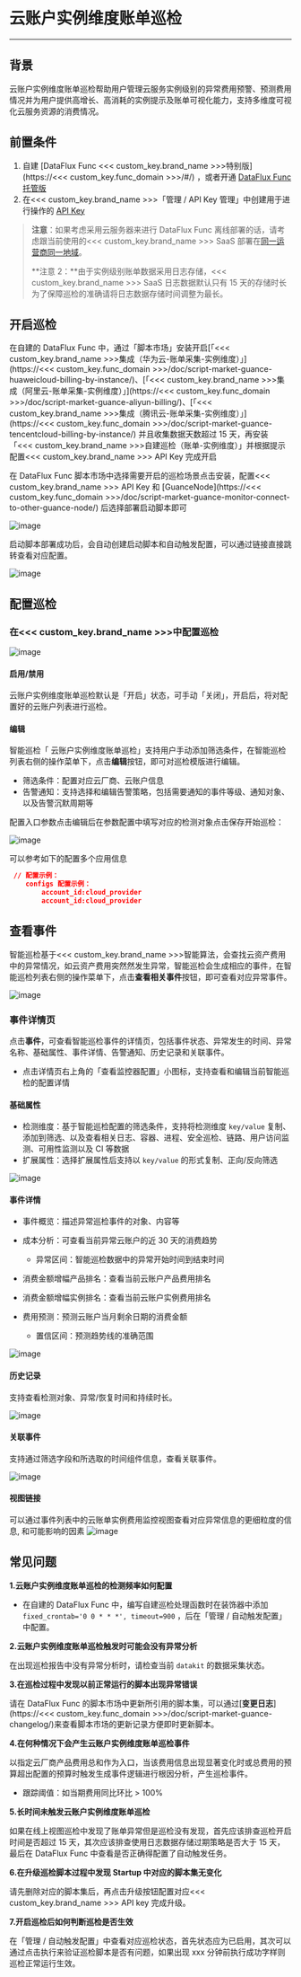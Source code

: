 # 云账户实例维度账单巡检
---

## 背景

云账户实例维度账单巡检帮助用户管理云服务实例级别的异常费用预警、预测费用情况并为用户提供高增长、高消耗的实例提示及账单可视化能力，支持多维度可视化云服务资源的消费情况。

## 前置条件

1. 自建 [DataFlux Func <<< custom_key.brand_name >>>特别版](https://<<< custom_key.func_domain >>>/#/) ，或者开通 [DataFlux Func 托管版](../../dataflux-func/index.md)
3. 在<<< custom_key.brand_name >>>「管理 / API Key 管理」中创建用于进行操作的 [API Key](../../management/api-key/open-api.md)

> **注意**：如果考虑采用云服务器来进行 DataFlux Func 离线部署的话，请考虑跟当前使用的<<< custom_key.brand_name >>> SaaS 部署在[同一运营商同一地域](../../../getting-started/necessary-for-beginners/select-site/)。
>
> **注意 2：**由于实例级别账单数据采用日志存储，<<< custom_key.brand_name >>> SaaS 日志数据默认只有 15 天的存储时长为了保障巡检的准确请将日志数据存储时间调整为最长。

## 开启巡检

在自建的 DataFlux Func 中，通过「脚本市场」安装开启[「<<< custom_key.brand_name >>>集成（华为云-账单采集-实例维度）」](https://<<< custom_key.func_domain >>>/doc/script-market-guance-huaweicloud-billing-by-instance/)、[「<<< custom_key.brand_name >>>集成（阿里云-账单采集-实例维度）」](https://<<< custom_key.func_domain >>>/doc/script-market-guance-aliyun-billing/)、[「<<< custom_key.brand_name >>>集成（腾讯云-账单采集-实例维度）」](https://<<< custom_key.func_domain >>>/doc/script-market-guance-tencentcloud-billing-by-instance/) 并且收集数据天数超过 15 天，再安装「<<< custom_key.brand_name >>>自建巡检（账单-实例维度）」并根据提示配置<<< custom_key.brand_name >>> API Key 完成开启

在 DataFlux Func 脚本市场中选择需要开启的巡检场景点击安装，配置<<< custom_key.brand_name >>> API Key 和 [GuanceNode](https://<<< custom_key.func_domain >>>/doc/script-market-guance-monitor-connect-to-other-guance-node/) 后选择部署启动脚本即可

![image](../img/create_checker.png)

启动脚本部署成功后，会自动创建启动脚本和自动触发配置，可以通过链接直接跳转查看对应配置。

![image](../img/success_checker.png)

## 配置巡检

### 在<<< custom_key.brand_name >>>中配置巡检

![image](../img/cloudfee_instacne02.png)

#### 启用/禁用
云账户实例维度账单巡检默认是「开启」状态，可手动「关闭」，开启后，将对配置好的云账户列表进行巡检。

#### 编辑
智能巡检「 云账户实例维度账单巡检」支持用户手动添加筛选条件，在智能巡检列表右侧的操作菜单下，点击**编辑**按钮，即可对巡检模版进行编辑。

* 筛选条件：配置对应云厂商、云账户信息
* 告警通知：支持选择和编辑告警策略，包括需要通知的事件等级、通知对象、以及告警沉默周期等

配置入口参数点击编辑后在参数配置中填写对应的检测对象点击保存开始巡检：

![image](../img/cloudfee_instacne03.png)

可以参考如下的配置多个应用信息

```json
 // 配置示例：
    configs 配置示例：
        account_id:cloud_provider
        account_id:cloud_provider
```

## 查看事件

智能巡检基于<<< custom_key.brand_name >>>智能算法，会查找云资产费用中的异常情况，如云资产费用突然然发生异常，智能巡检会生成相应的事件，在智能巡检列表右侧的操作菜单下，点击**查看相关事件**按钮，即可查看对应异常事件。

![image](../img/cloudfee_instacne04.png)

### 事件详情页
点击**事件**，可查看智能巡检事件的详情页，包括事件状态、异常发生的时间、异常名称、基础属性、事件详情、告警通知、历史记录和关联事件。

* 点击详情页右上角的「查看监控器配置」小图标，支持查看和编辑当前智能巡检的配置详情

#### 基础属性
* 检测维度：基于智能巡检配置的筛选条件，支持将检测维度 `key/value` 复制、添加到筛选、以及查看相关日志、容器、进程、安全巡检、链路、用户访问监测、可用性监测以及 CI 等数据
* 扩展属性：选择扩展属性后支持以 `key/value` 的形式复制、正向/反向筛选

![image](../img/cloudfee_instacne05.png)

#### 事件详情
* 事件概览：描述异常巡检事件的对象、内容等
* 成本分析：可查看当前异常云账户的近 30 天的消费趋势
  * 异常区间：智能巡检数据中的异常开始时间到结束时间
  
* 消费金额增幅产品排名：查看当前云账户产品费用排名
* 消费金额增幅实例排名：查看当前云账户实例费用排名
* 费用预测：预测云账户当月剩余日期的消费金额
  * 置信区间：预测趋势线的准确范围


![image](../img/cloudfee_instacne06.png)

#### 历史记录
支持查看检测对象、异常/恢复时间和持续时长。

![image](../img/cloudfee_instacne07.png)

#### 关联事件
支持通过筛选字段和所选取的时间组件信息，查看关联事件。

![image](../img/cloudfee_instacne08.png)

#### 视图链接

可以通过事件列表中的云账单实例费用监控视图查看对应异常信息的更细粒度的信息, 和可能影响的因素
![image](../img/cloudfee_instacne09.png)

## 常见问题

**1.云账户实例维度账单巡检的检测频率如何配置**

* 在自建的 DataFlux Func 中，编写自建巡检处理函数时在装饰器中添加`fixed_crontab='0 0 * * *', timeout=900` ，后在「管理 / 自动触发配置」中配置。

**2.云账户实例维度账单巡检触发时可能会没有异常分析**

在出现巡检报告中没有异常分析时，请检查当前 `datakit` 的数据采集状态。

**3.在巡检过程中发现以前正常运行的脚本出现异常错误**

请在 DataFlux Func 的脚本市场中更新所引用的脚本集，可以通过[**变更日志**](https://<<< custom_key.func_domain >>>/doc/script-market-guance-changelog/)来查看脚本市场的更新记录方便即时更新脚本。

**4.在何种情况下会产生云账户实例维度账单巡检事件**

以指定云厂商产品费用总和作为入口，当该费用信息出现显著变化时或总费用的预算超出配置的预算时触发生成事件逻辑进行根因分析，产生巡检事件。

* 跟踪阈值：如当期费用同比环比 > 100%

**5.长时间未触发云账户实例维度账单巡检**

如果在线上视图巡检中发现了账单异常但是巡检没有发现，首先应该排查巡检开启时间是否超过 15 天，其次应该排查使用日志数据存储过期策略是否大于 15 天， 最后在 DataFlux Func 中查看是否正确得配置了自动触发任务。

**6.在升级巡检脚本过程中发现 Startup 中对应的脚本集无变化**

请先删除对应的脚本集后，再点击升级按钮配置对应<<< custom_key.brand_name >>> API key 完成升级。

**7.开启巡检后如何判断巡检是否生效**

在「管理 / 自动触发配置」中查看对应巡检状态，首先状态应为已启用，其次可以通过点击执行来验证巡检脚本是否有问题，如果出现 xxx 分钟前执行成功字样则巡检正常运行生效。



